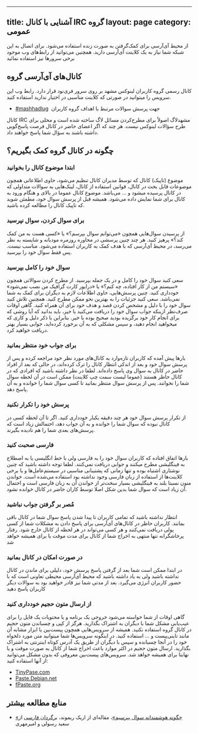 ----------
title: آشنایی با کانال IRC گروه
layout: page
category: عمومی
----------

از محیط آی‌آر‌سی برای کمک‌گرفتن به صورت زنده استفاده می‌شود. برای اتصال به این شبکه شما نیاز به یک کلاینت آی‌آر‌سی دارید. همچنین می‌توانید از رابط‌های وب موجود برخی سرور‌ها نیز استفاده نمائید

## کانال‌های آی‌آر‌سی گروه

کانال رسمی گروه کاربران لینوکس مشهد بر روی سرور فری‌نود قرار دارد. رابط وب این سرویس را میتوانید در صورتی که کلاینت مناسبی در اختیار ندارید استفاده کنید.

* [‪#mashhadlug‬](http://www.mashhadlug.org/fa/irc) ‎ جهت پرسش سوالات مرتبط با اهداف گروه کاربران

کانال IRC مشهد‌لاگ اصولاً برای مطرح‌کردن مسائل لاگ ساخته شده است و محلی برای طرح سؤالات لینوکس نیست. هر چند که اگر اعضای حاضر در کانال فرصت پاسخ‌گویی داشته باشند به سؤال شما پاسخ خواهند داد.

## چگونه در کانال گروه کمک بگیریم؟

### ابتدا موضوع کانال را بخوانید

موضوع (تاپیک) کانال که توسط مدیران کانال تنظیم می‌شود، حاوی اطلاعاتی همچون موضوعات قابل بحث در کانال، قوانین استفاده از کانال، لینک‌هایی به سوالات متداولی که در کانال پرسیده میشود و … می‌باشد. موضوع کانال عموما در بالای و هنگام ورود به کانال برای شما نمایش داده می‌شود. همیشه قبل از پرسش سوال خود، مطمئن شوید که تاپیک کانال را مطالعه کرده‌ باشید.

### برای سوال کردن، سوال نپرسید

از پرسیدن سوال‌هایی همچون «می‌توانم سوال بپرسم؟» یا «کسی هست به من کمک کند؟» پرهیز کنید. هر چند چنین پرسشی در محاوره روزمره مودبانه و شایسته به نظر می‌رسد، در محیط آی‌آر‌سی که با هدف کمک به کاربران استفاده می‌شود. مناسب نیست. پس فقط سوال خود را بپرسید.

### سوال خود را کامل بپرسید

سعی کنید سوال خود را کامل و در یک جمله بپرسید. از مطرح کردن سوالاتی همچون «سیستم من از کار افتاده، چه کنم؟» یا «درایور کارت گرافیک من نصب نمی‌شود» خودداری کنید. چنین پرسش‌هایی، حاوی اطلاعات لازم به دیگران برای کمک به شما نمی‌باشد. سعی کنید جزئیات را به بهترین نحو ممکن مطرح کنید. همچنین تلاش کنید سوال خود را با دلیل و مشخص کردن قصد و هدف خود برای آن همراه کنید. گاهی اوقات صرف‌نظر ازینکه جواب سوال خود را دریافت می‌کنید یا خیر، باید بدانید که آیا روشی که برای انجام کار خود برگزیده‌ بودید صحیح بوده یا خیر. بنابراین با ذکر دلیل و کاری که میخواهید انجام دهید، و سپس مشکلی که به آن برخورد کرده‌اید، جوابی بسیار بهتر دریافت خواهید کرد.

### برای جواب خود منتظر بمانید

بارها پیش آمده که کاربران تازه‌وارد به کانال‌های مورد نظر خود مراجعه کرده و پس از پرسش سوال خود و بعد از اندکی انتظار کانال را ترک کرده‌اند، در حالی که بعد از افراد حاضر در کانال به سوال وی پاسخ داده‌اند. لطفا در نظر داشته باشید که افرادی که در کانال حاظر هستند (عموما لیست سمت چپ کلاینت) ممکن است در آن لحظه سوال شما را نخوانند. پس از پرسش سوال منتظر بمانید تا کسی سوال شما را خوانده و به آن پاسخ دهد.

### پرسش خود را تکرار نکنید

از تکرار پرسش سوال خود هر چند دقیقه یکبار خودداری کنید. اگر تا آن لحظه کسی در کانال نبوده که سوال شما را خوانده و به آن جواب دهد، احتمالش زیاد است که پرسش‌های بعدی شما را هم نادیده بگیرند.

### فارسی صحبت کنید

بارها اتفاق افتاده که کاربران سوال خود را به فارسی ولی با خط انگلیسی یا به اصطلاح به فینگلیشی مطرح میکنند و جوابی دریافت نمی‌کنند. لطفا توجه داشته باشید که چنین نوشتاری اشتباه بوده و تنها زمانی که پشتیبانی مناسبی در سیستم‌عامل‌ها و یا برخی کلاینت‌ها از استفاده از زبان فارسی وجود نداشته بود استفاده می‌شده است. خواندن متون نسبتا بلند به فینگلیشی بسیار سخت‌تر از خواندن آن به زبان فارسی است و احتمال آن زیاد است که سوال شما بدین شکل اصلا توسط کاران حاضر در کانال خوانده نشود.

### مُصر بر گرفتن جواب نباشید

انتظار نداشته باشید که تمامی کاربران تا پیدا شدن پاسخ سوال شما در کانال باقی بمانند. کاربران حاظر در کانال‌های آی‌آر‌سی برای پاسخ دادن به مشکلات شما از کسی پولی دریافت نمی‌کنند و هر کسی می‌تواند در هر لحظه از کانال خارج شود. رفتار پرخاشگرانه تنها منتهی به اخراج شما از کانال برای مدت موقت یا برای همیشه خواهد شد

### در صورت امکان در کانال بمانید

در ابتدا ممکن است شما بعد از گرفتن پاسخ پرسش خود، دلیلی برای ماندن در کانال نداشته باشید ولی به یاد داشته باشید که محیط آی‌آر‌سی محیطی تعاونی است که با حضور کاربران انرژی می‌گیرد. بعد از مدتی شما نیز قادر خواهید بود به سوالات دیگر کاربران پاسخ دهید

### از ارسال متون حجیم خودداری کنید

گاهی اوقات از شما خواسته می‌شود خروجی یک برنامه و یا محتویات یک فایل را برای عیب‌یابی مشکل شما با دیگران به اشتراک بگذارید. هرگز از کپی و چسباندن متون حجیم در کانال گروه استفاده نکنید. همیشه از سرویس‌هایی همچون پیست‌بین یا ابزار مشابه آن مانند تاینی‌پیست و … استفاده کنید. در اینگونه سرویس‌ها شما میتوانید متن مورد دلخواه خود را در آنجا چسبانده و سپس با دیگران از طریق یک آدرس کوتاه اینترنتی به اشتراک بگذارید. ارسال متون حجیم در اکثر موارد باعث اخراج شما از کانال به صورت موقت و یا نهایتا برای همیشه خواهد شد.
سرویس‌های پیست‌بین معروفی که بدون مشکل می‌توانید از آنها استفاده کنید:

* [TinyPase.com](http://TinyPase.com)
* [Paste.Debian.net](http://Paste.Debian.net)
* [fPaste.org](http://fPaste.org)

## منابع مطالعه بیشتر

* [«چگونه هوشمندانه سوال بپرسیم»](http://catb.org/~esr/faqs/smart-questions.html)، مقاله‌ای از اریک ریموند، [برگردان فارسی](http://wiki.ubuntu-ir.org/SmartQuestions) از سعید رسولی و امیرمهری

